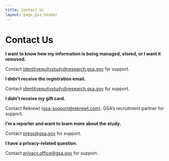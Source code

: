 ```yaml
---
title: Contact Us
layout: page_gsa_header
---
```

# Contact Us
<b> I want to know how my information is being managed, stored, or I want it removed.</b>

Contact identityequitystudy@research.gsa.gov for support.

<b>I didn't receive the registration email.</b>

Contact identityequitystudy@research.gsa.gov for support. 

<b>I didn’t receive my gift card.</b>

Contact Rekrewt (gsa-support@rekrewt.com), GSA’s recruitment partner for support.

<b>I’m a reporter and want to learn more about the study.</b>

Contact press@gsa.gov for support.

<b>I have a privacy-related question.</b>

Contact privacy.office@gsa.gov for support.
